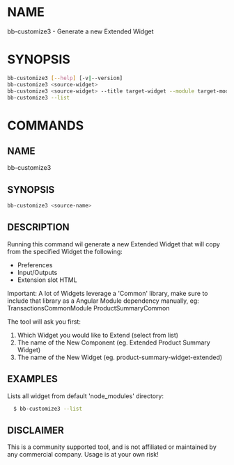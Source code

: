 # NAME

bb-customize3 - Generate a new Extended Widget

# SYNOPSIS

```bash
bb-customize3 [--help] [-v|--version]
bb-customize3 <source-widget>
bb-customize3 <source-widget> --title target-widget --module target-module
bb-customize3 --list
```

# COMMANDS

## NAME

bb-customize3

## SYNOPSIS

```bash
bb-customize3 <source-name>
```

## DESCRIPTION

Running this command wil generate a new Extended Widget that will copy from the specified Widget the following:
 - Preferences
 - Input/Outputs
 - Extension slot HTML

Important: A lot of Widgets leverage a 'Common' library, make sure to include that library as a Angular Module dependency manually, eg:
 TransactionsCommonModule
 ProductSummaryCommon

The tool will ask you first:
 1. Which Widget you would like to Extend (select from list)
 2. The name of the New Component (eg. Extended Product Summary Widget)
 3. The name of the New Widget (eg. product-summary-widget-extended)

## EXAMPLES

Lists all widget from default 'node_modules' directory:

```bash
  $ bb-customize3 --list
```

## DISCLAIMER

This is a community supported tool, and is not affiliated or maintained by any commercial company.
Usage is at your own risk!